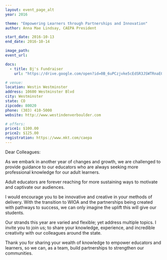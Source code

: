 ```yaml
---
layout: event_page_alt
year: 2016

theme: "Empowering Learners through Partnerships and Innovation"
author: Anna Mae Lindsay, CAEPA President

start_date: 2016-10-13
end_date: 2016-10-14

image_path: 
event_url: 

docs:
  - title: Bj's Fundraiser
    url: "https://drive.google.com/open?id=0B_6uPCzjvke5cEdSR3JSWTRnaE0"

# venue:
location: Westin Westminster
address: 10600 Westminster Blvd
city: Westminster
state: CO
zipcode: 80020
phone: (303) 410-5000
website: http://www.westindenverboulder.com

# offers:
price1: $100.00
price2: $125.00
registration: https://www.mkt.com/caepa
---
```

Dear Colleagues:

As we embark in another year of changes and growth, we are challenged to provide guidance to our educators who are always seeking more professional knowledge for our adult learners.

Adult educators are forever reaching for more sustaining ways to motivate and captivate our audiences.

I would encourage you to be innovative and creative in your methods of delivery. With the transition to WIOA and the partnerships being created with pathways to success, we can only imagine the uplift this will give our students.

Our strands this year are varied and flexible; yet address multiple topics. I invite you to join us; to share your knowledge, experience, and incredible creativity with our colleagues around the state.

Thank you for sharing your wealth of knowledge to empower educators and learners, so we can, as a team, build partnerships to strengthen our communities.